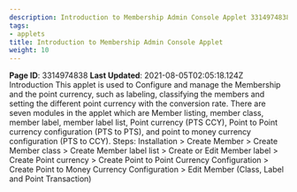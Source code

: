 ```yaml
---
description: Introduction to Membership Admin Console Applet 3314974838 2021-08-05T02:05:18.
tags:
- applets
title: Introduction to Membership Admin Console Applet
weight: 10
---
```


**Page ID**: 3314974838
**Last Updated**: 2021-08-05T02:05:18.124Z
Introduction
This applet is used to Configure and manage the Membership and the point currency, such as labeling, classifying the members and setting the different point currency with the conversion rate. There are seven modules in the applet which are Member listing, member class, member label, member label list, Point currency (PTS CCY), Point to Point currency configuration (PTS to PTS), and point to money currency configuration (PTS to CCY).
Steps:  Installation > Create Member > Create Member class > Create Member label list >  Create or Edit Member label > Create Point currency > Create Point to Point Currency Configuration > Create Point to Money Currency Configuration > Edit Member (Class, Label and Point Transaction)